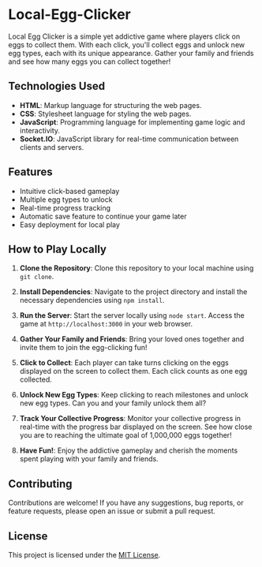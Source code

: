 # Local-Egg-Clicker
Local Egg Clicker is a simple yet addictive game where players click on eggs to collect them. With each click, you'll collect eggs and unlock new egg types, each with its unique appearance. Gather your family and friends and see how many eggs you can collect together!

## Technologies Used

- **HTML**: Markup language for structuring the web pages.
- **CSS**: Stylesheet language for styling the web pages.
- **JavaScript**: Programming language for implementing game logic and interactivity.
- **Socket.IO**: JavaScript library for real-time communication between clients and servers.

## Features

- Intuitive click-based gameplay
- Multiple egg types to unlock
- Real-time progress tracking
- Automatic save feature to continue your game later
- Easy deployment for local play

## How to Play Locally

1. **Clone the Repository**: Clone this repository to your local machine using `git clone`.

2. **Install Dependencies**: Navigate to the project directory and install the necessary dependencies using `npm install`.

3. **Run the Server**: Start the server locally using `node start`. Access the game at `http://localhost:3000` in your web browser.

4. **Gather Your Family and Friends**: Bring your loved ones together and invite them to join the egg-clicking fun!

5. **Click to Collect**: Each player can take turns clicking on the eggs displayed on the screen to collect them. Each click counts as one egg collected.

6. **Unlock New Egg Types**: Keep clicking to reach milestones and unlock new egg types. Can you and your family unlock them all?

7. **Track Your Collective Progress**: Monitor your collective progress in real-time with the progress bar displayed on the screen. See how close you are to reaching the ultimate goal of 1,000,000 eggs together!

8. **Have Fun!**: Enjoy the addictive gameplay and cherish the moments spent playing with your family and friends.

## Contributing

Contributions are welcome! If you have any suggestions, bug reports, or feature requests, please open an issue or submit a pull request.

## License

This project is licensed under the [MIT License](LICENSE).

